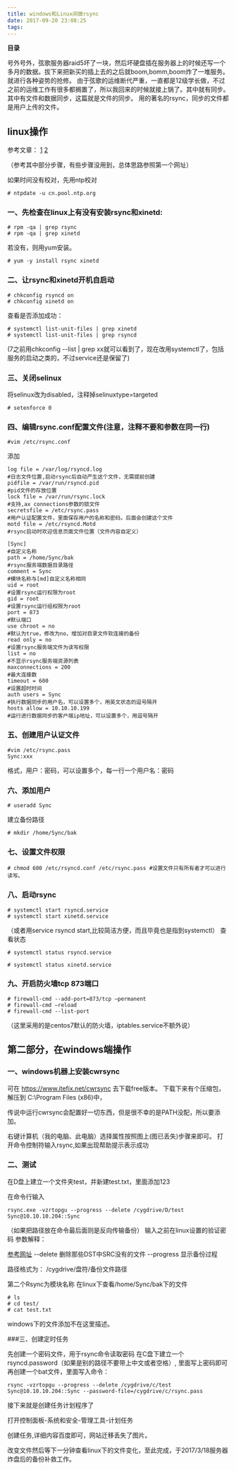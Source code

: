 ```yaml
---
title: windows和Linux间做rsync
date: 2017-09-20 23:08:25
tags:
---
```


**目录**
<!-- toc -->
号外号外，弦歌服务器raid5坏了一块，然后坏硬盘插在服务器上的时候还写一个多月的数据。拔下来把新买的插上去的之后就boom,bomm,boom炸了一堆服务。就进行各种姿势的抢修。
由于弦歌的运维断代严重，一直都是12级学长做，不过之前的运维工作有很多都搁置了，所以我回来的时候就接上锅了。其中就有同步。其中有文件和数据同步，这篇就是文件的同步。
用的著名的rsync，同步的文件都是用户上传的文件。

## linux操作

参考文章：  [1](http://blog.csdn.net/old_imp/article/details/8826396)	[2](http://www.05935.com/bc/1403895/)

（参考其中部分步骤，有些步骤没用到，总体思路参照第一个网址）

如果时间没有校对，先用ntp校对

```
# ntpdate -u cn.pool.ntp.org
```

### 一、先检查在linux上有没有安装rsync和xinetd:

```
# rpm -qa | grep rsync
# rpm -qa | grep xinetd
```

若没有，则用yum安装。

```
# yum -y install rsync xinetd
```

### 二、让rsync和xinetd开机自启动

```
# chkconfig rsyncd on
# chkconfig xinetd on
```
<!-- more -->

查看是否添加成功：

```
# systemctl list-unit-files | grep xinetd
# systemctl list-unit-files | grep rsyncd
```

(7之前用chkconfig --list | grep xx就可以看到了，现在改用systemctl了，包括服务的启动之类的，不过service还是保留了)

### 三、关闭selinux

将selinux改为disabled，注释掉selinuxtype=targeted

```
# setenforce 0
```

### 四、编辑rsync.conf配置文件(注意，注释不要和参数在同一行)

```
#vim /etc/rsync.conf
```

添加

```
log file = /var/log/rsyncd.log
#日志文件位置,启动rsync后自动产生这个文件，无需提前创建
pidfile = /var/run/rsyncd.pid
#pid文件的存放位置
lock file = /var/run/rsync.lock
#支持,ax connections参数的锁文件
secretsfile = /etc/rsync.pass
#用户认证配置文件，里面保存用户的名称和密码，后面会创建这个文件
motd file = /etc/rsyncd.Motd
#rsync启动时欢迎信息页面文件位置（文件内容自定义）

[Sync]
#自定义名称
path = /home/Sync/bak
#rsync服务端数据目录路径
comment = Sync
#模块名称与[md]自定义名称相同
uid = root
#设置rsync运行权限为root
gid = root
#设置rsync运行组权限为root
port = 873
#默认端口
use chroot = no
#默认为true，修改为no，增加对目录文件软连接的备份
read only = no
#设置rsync服务端文件为读写权限
list = no
#不显示rsync服务端资源列表
maxconnections = 200
#最大连接数
timeout = 600
#设置超时时间
auth users = Sync
#执行数据同步的用户名，可以设置多个，用英文状态的逗号隔开
hosts allow = 10.10.10.199
#运行进行数据同步的客户端ip地址，可以设置多个，用逗号隔开
```

### 五、创建用户认证文件

```
#vim /etc/rsync.pass
Sync:xxx
```

格式，用户：密码，可以设置多个，每一行一个用户名：密码

### 六、添加用户

```
# useradd Sync
```

建立备份路径

``` 
# mkdir /home/Sync/bak
```

### 七、设置文件权限

```
# chmod 600 /etc/rsyncd.conf /etc/rsync.pass #设置文件只有所有者才可以进行读写。
```

### 八、启动rsync

```
# systemctl start rsyncd.service
# systemctl start xinetd.service
```

（或者用service rsyncd start,比较简洁方便，而且毕竟也是指到systemctl）
查看状态

```
# systemctl status rsyncd.service
 
# systemctl status xinetd.service
```

### 九、开启防火墙tcp 873端口

```
# firewall-cmd --add-port=873/tcp –permanent
# firewall-cmd –reload
# firewall-cmd --list-port
```

（这里采用的是centos7默认的防火墙，iptables.service不额外说）

## 第二部分，在windows端操作

### 一、windows机器上安装cwrsync

可在 https://www.itefix.net/cwrsync 去下载free版本。
下载下来有个压缩包，解压到 C:\Program Files (x86)中，

传说中运行cwrsync会配置好一切东西，但是很不幸的是PATH没配，所以要添加。

右键计算机（我的电脑、此电脑）选择属性按照图上(图已丢失)步骤来即可。
打开命令控制符输入rsync,如果出现帮助提示表示成功

### 二、测试

在D盘上建立一个文件夹test，并新建test.txt，里面添加123

在命令行输入

```
rsync.exe -vzrtopgu --progress --delete /cygdrive/D/test Sync@10.10.10.204::Sync
```

（如果把路径放在命令最后面则是反向传输备份）
输入之前在linux设置的验证密码
参数解释：

[参考网址](http://www.cr173.com/html/119298_1.html)
--delete 删除那些DST中SRC没有的文件
--progress 显示备份过程

路径格式为：
/cygdrive/盘符/备份文件路径

第二个Rsync为模块名称
在linux下查看/home/Sync/bak下的文件

```
# ls
# cd test/
# cat test.txt
```

windows下的文件添加不在这里描述。

###三、创建定时任务

先创建一个密码文件，用于rsync命令读取密码
在C盘下建立一个rsyncd.password（如果是别的路径不要带上中文或者空格）,
里面写上密码即可
再创建一个bat文件，里面写入命令：

```
rsync -vzrtopgu --progress --delete /cygdrive/c/test Sync@10.10.10.204::Sync --password-file=/cygdrive/c/rsync.pass
```

接下来就是创建任务计划程序了

打开控制面板-系统和安全-管理工具-计划任务

创建任务,详细内容百度即可，网站迁移丢失了图片。

改变文件然后等下一分钟查看linux下的文件变化，至此完成，于2017/3/18服务器炸盘后的备份补救工作。
